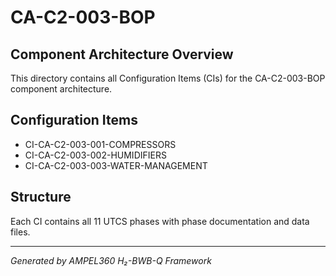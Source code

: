 # CA-C2-003-BOP

## Component Architecture Overview
This directory contains all Configuration Items (CIs) for the CA-C2-003-BOP component architecture.

## Configuration Items
- CI-CA-C2-003-001-COMPRESSORS
- CI-CA-C2-003-002-HUMIDIFIERS
- CI-CA-C2-003-003-WATER-MANAGEMENT

## Structure
Each CI contains all 11 UTCS phases with phase documentation and data files.

---
*Generated by AMPEL360 H₂-BWB-Q Framework*
